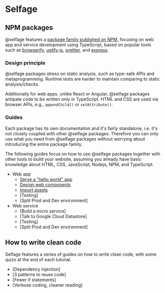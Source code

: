 # Selfage

## NPM packages

@selfage features a [package family published on NPM](https://www.npmjs.com/search?q=%40selfage), focusing on web app and service development using TypeScript, based on popular tools such as [browserify](https://www.npmjs.com/package/browserify), [uglify-js](https://www.npmjs.com/package/uglify-js), [prettier](https://www.npmjs.com/package/prettier), and [express](https://www.npmjs.com/package/express).

### Design principle

@selfage packages stress on static analysis, such as type-safe APIs and metaprogramming. Runtime tests are harder to maintain comparing to static analysis/checks.

Additionally for web apps, unlike React or Angular, @selfage packages antipate code to be written only in TypeScript. HTML and CSS are used via browser APIs, e.g., `appendChild()` or `setAttribute()`.

### Guides

Each package has its own documentation and it's fairly standalone, i.e. it's not closely coupled with other @selfage packages. Therefore you can only use what you need from @selfage packages without worrying about introducing the entire package family.

The following guides focus on how to use @selfage packages together with other tools to build your website, assuming you already have basic knowledge about HTML, CSS, JavaScript, Nodejs, NPM, and TypeScript.

* Web app
  * [Serve a "hello world" app](/serve_web_app)
  * [Design web components](/design_web_components)
  * [Import assets](/import_assets)
  * [Testing]
  * [Split Prod and Dev environment]
* Web service
  * [Build a micro service]
  * [Talk to Google Cloud Datastore]
  * [Testing]
  * [Split Prod and Dev environment]

## How to write clean code

Selfage features a series of guides on how to write clean code, with some quizs at the end of each tutorial.

* [Dependency injection]
* [3 patterns to reuse code]
* [Fewer if statements]
* [Verbose coding, cleaner reading]
